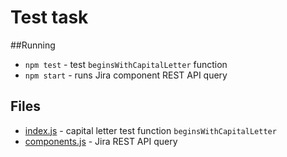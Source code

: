 # Test task

##Running
- `npm test` - test `beginsWithCapitalLetter` function
- `npm start` - runs Jira component REST API query

## Files
- [index.js](index.js) - capital letter test function `beginsWithCapitalLetter`
- [components.js](components.js) - Jira REST API query